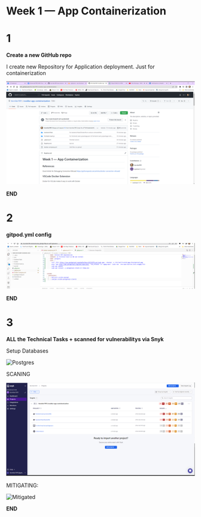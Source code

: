 # Week 1 — App Containerization

# 1 

**Create a new GitHub repo**

I create new Repository for Application deployment. Just for containerization

![NEW-REPO](../_docs/assets/week-1/newrepo.png)

**END**


# 2

**gitpod.yml config**

![Config-Gitpod](../_docs/assets/week-1/configgitpod.png)

**END**

# 3

**ALL the Technical Tasks + scanned for vulnerabilitys via Snyk**

Setup Databases


![Postgres](vscode-local:/postgres.png)



SCANING

![SCAN](../_docs/assets/week-1/detectedsomevul.png)


MITIGATING:


![Mitigated](vscode-local:/mitigatedvulerabilityesleftsomecodebasedvculns.png)


**END**





